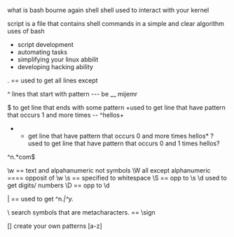 what is bash
bourne again shell
shell used to interact with your kernel

script  is a file that contains shell commands in a simple and clear algorithm
uses of bash 
- script development
- automating tasks 
- simplifying your linux abbilit
- developing hacking ability



. == used to get all lines except 

^ lines that start with pattern --- be __ mijemr

$ to get line that ends with some pattern
+used to get line that have pattern that occurs 1 and more times  -- ^hellos+ 

* * get line that have pattern that occurs 0 and more times   hellos* 
? used to get line that have pattern that occurs 0 and 1 times  hellos? 



^n.*com$

\\w   == text and alpahanumeric not symbols
\\W all except alphanumeric ==== opposit of \\w 
\\s == specified  to whitespace
\\S == opp to \\s
\\d used to get digits/ numbers
\\D == opp to \\d

| == used to get 
^n.*|^y.*

\\ search symbols that are metacharacters.  == \\sign

[] create your own patterns 
 [a-z]